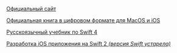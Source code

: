 [Официальный сайт](https://www.apple.com/ru/swift/)

[Официальная книга в цифровом формате для MacOS и iOS](https://itunes.apple.com/ru/book-series/swift-programming-series/id888896989?mt=11)

[Русскоязычный учебник по Swift 4](https://coderlessons.com/tutorials/kompiuternoe-programmirovanie/nauchites-programmirovaniiu-swift/swift-tutorial)

[Разработка iOS приложения на Swift 2 *(версия Swift устарела)*](https://coderlessons.com/tutorials/mobilnaia-razrabotka/razrabotka-ios-s-swift2/razrabotka-ios-s-pomoshchiu-swift-2-xcode-ide)